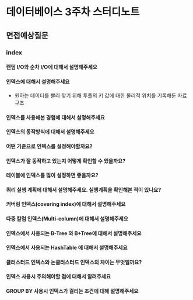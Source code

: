 # 데이터베이스 3주차 스터디노트

## 면접예상질문

### index

#### 랜덤 I/O와 순차 I/O에 대해서 설명해주세요

#### 인덱스에 대해서 설명해주세요

- 원하는 데이터를 빨리 찾기 위해 투플의 키 값에 대한 물리적 위치를 기록해둔 자료구조

#### 인덱스를 사용해본 경험에 대해서 설명해주세요

#### 인덱스의 동작방식에 대해서 설명해주세요

#### 어떤 기준으로 인덱스를 설정해야할까요?

#### 인덱스가 잘 동작하고 있는지 어떻게 확인할 수 있을까요?

#### 테이블에 인덱스를 많이 설정하면 좋을까요?

#### 쿼리 실행 계획에 대해서 설명해주세요. 실행계획을 확인해본 적이 있나요?

#### 커버링 인덱스(covering index)에 대해서 설명해주세요

#### 다중 칼럼 인덱스(Multi-column)에 대해서 설명해주세요

#### 인덱스에서 사용되는 B-Tree 와 B+Tree에 대해서 설명해주세요

#### 인덱스에서 사용되는 HashTable 에 대해서 설명해주세요

#### 클러스터드 인덱스와 논클러스터드 인덱스의 차이는 무엇일까요?

#### 인덱스 사용시 주의해야할 점에 대해서 알려주세요

#### GROUP BY 사용시 인덱스가 걸리는 조건에 대해 설명해주세요

